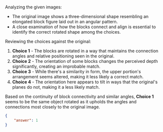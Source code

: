 Analyzing the given images:

- The original image shows a three-dimensional shape resembling an elongated block figure laid out in an angular pattern.
- A close examination of how the blocks connect and align is essential to identify the correct rotated shape among the choices.

Reviewing the choices against the original:

1. **Choice 1** - The blocks are rotated in a way that maintains the connection angles and relative positioning seen in the original.
2. **Choice 2** - The orientation of some blocks changes the perceived depth significantly, creating an improbable match.
3. **Choice 3** - While there's a similarity in form, the upper portion's arrangement seems altered, making it less likely a correct match.
4. **Choice 4** - The orientation here appears to tilt in ways that the original's planes do not, making it a less likely match.

Based on the continuity of block connectivity and similar angles, **Choice 1** seems to be the same object rotated as it upholds the angles and connections most closely to the original image.

```json
{
    "answer": 1
}
```
